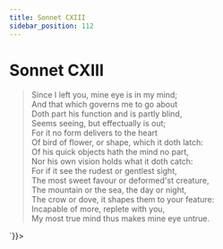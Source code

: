 ```yaml
---
title: Sonnet CXIII
sidebar_position: 112
---
```

<div dangerouslySetInnerHTML={{__html: `<div><HTML><HEAD><TITLE>Sonnet CXIII</TITLE></HEAD>
<BODY><H1>Sonnet CXIII</H1>

<BLOCKQUOTE>Since I left you, mine eye is in my mind;<BR>
And that which governs me to go about<BR>
Doth part his function and is partly blind,<BR>
Seems seeing, but effectually is out;<BR>
For it no form delivers to the heart<BR>
Of bird of flower, or shape, which it doth latch:<BR>
Of his quick objects hath the mind no part,<BR>
Nor his own vision holds what it doth catch:<BR>
For if it see the rudest or gentlest sight,<BR>
The most sweet favour or deformed'st creature,<BR>
The mountain or the sea, the day or night,<BR>
The crow or dove, it shapes them to your feature:<BR>
  Incapable of more, replete with you,<BR>
  My most true mind thus makes mine eye untrue.<BR>
</BLOCKQUOTE>

</BODY></HTML>
</div>`}}></div>